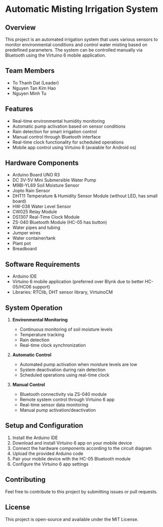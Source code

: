 # Automatic Misting Irrigation System

## Overview

This project is an automated irrigation system that uses various sensors to monitor environmental conditions and control water misting based on predefined parameters. The system can be controlled manually via Bluetooth using the Virtuino 6 mobile application.

## Team Members

- To Thanh Dat (Leader)
- Nguyen Tan Kim Hao
- Nguyen Minh Tu

## Features

- Real-time environmental humidity monitoring
- Automatic pump activation based on sensor conditions
- Rain detection for smart irrigation control
- Manual control through Bluetooth interface
- Real-time clock functionality for scheduled operations
- Mobile app control using Virtuino 6 (avaiable for Android os)

## Hardware Components

- Arduino Board UNO R3
- DC 3V-5V Mini Submersible Water Pump
- M9BI-YL69 Soil Moisture Sensor
- Jopto Rain Sensor
- DHT11 Temperature & Humidity Sensor Module (without LED, has small board)
- HW-038 Water Level Sensor
- CW025 Relay Module
- DS1307 Real-Time Clock Module
- ZS-040 Bluetooth Module (HC-05 has button)
- Water pipes and tubing
- Jumper wires
- Water container/tank
- Plant pot
- Breadboard

## Software Requirements

- Arduino IDE
- Virtuino 6 mobile application (preferred over Blynk due to better HC-05/HC06 support)
- Libraries: RTClib, DHT sensor library, VirtuinoCM

## System Operation

1. **Environmental Monitoring**

   - Continuous monitoring of soil moisture levels
   - Temperature tracking
   - Rain detection
   - Real-time clock synchronization

2. **Automatic Control**

   - Automated pump activation when moisture levels are low
   - System deactivation during rain detection
   - Scheduled operations using real-time clock

3. **Manual Control**
   - Bluetooth connectivity via ZS-040 module
   - Remote system control through Virtuino 6 app
   - Real-time sensor data monitoring
   - Manual pump activation/deactivation

## Setup and Configuration

1. Install the Arduino IDE
2. Download and install Virtuino 6 app on your mobile device
3. Connect the hardware components according to the circuit diagram
4. Upload the provided Arduino code
5. Pair your mobile device with the HC-05 Bluetooth module
6. Configure the Virtuino 6 app settings

## Contributing

Feel free to contribute to this project by submitting issues or pull requests.

## License

This project is open-source and available under the MIT License.
